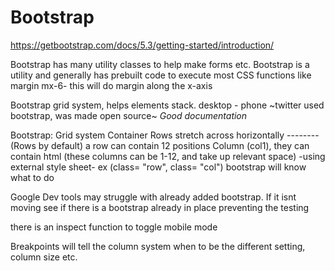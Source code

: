 # Bootstrap
<!-- notes on bootstrap 6/7/23 -->

https://getbootstrap.com/docs/5.3/getting-started/introduction/

Bootstrap has many utility classes to help make forms etc. Bootstrap is a utility and generally has prebuilt code to execute most CSS functions like
margin
mx-6- this will do margin along the x-axis

Bootstrap grid system, helps elements stack. desktop - phone
~twitter used bootstrap, was made open source~ 
*Good documentation*  

Bootstrap: Grid system
  Container 
    Rows stretch across horizontally -------- (Rows by default) a row can contain 12 positions
    Column (col1), they can contain html (these columns can be 1-12, and take up relevant space)
  -using external style sheet- 
    ex (class= "row", class= "col") bootstrap will know what to do

Google Dev tools may struggle with already added bootstrap. If it isnt moving see if there is a bootstrap already in place preventing the testing

there is an inspect function to toggle mobile mode

Breakpoints will tell the column system when to be the different setting, column size etc.